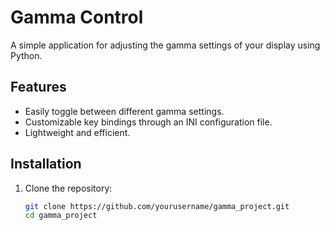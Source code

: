 # Gamma Control

A simple application for adjusting the gamma settings of your display using Python.

## Features

- Easily toggle between different gamma settings.
- Customizable key bindings through an INI configuration file.
- Lightweight and efficient.

## Installation

1. Clone the repository:
   ```bash
   git clone https://github.com/yourusername/gamma_project.git
   cd gamma_project

